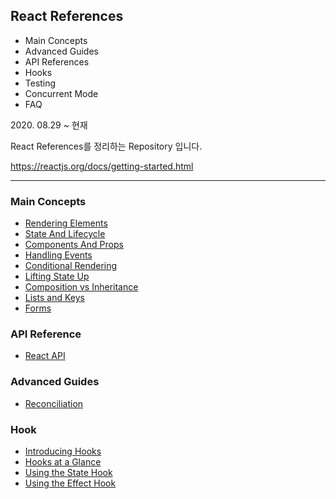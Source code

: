 ## React References

<ul>
    <li> Main Concepts </li>
    <li> Advanced Guides </li>
    <li> API References </li>
    <li> Hooks </li>
    <li> Testing </li>
    <li> Concurrent Mode</li>
    <li> FAQ </li>
</ul>
2020. 08.29 ~ 현재 <br>

React References를 정리하는 Repository 입니다. 

https://reactjs.org/docs/getting-started.html

* * * 
### Main Concepts 
<ul>
    <li> <a href="References/docs/main-concepts/renderingElements.md"> Rendering Elements</a> </li>
    <li> <a href="References/docs/main-concepts/stateAndLifecycle.md"> State And Lifecycle </a> </li>
    <li> <a href="References/docs/main-concepts/componentAndProps.md"> Components And Props </a> </li>
    <li> <a href="References/docs/main-concepts/HandlingEvents.md"> Handling Events</a> </li>
    <li> <a href="References/docs/main-concepts/ConditionalRendering.md"> Conditional Rendering </a> </li>
    <li> <a href="References/docs/main-concepts/LiftingStateUp.md"> Lifting State Up </a> </li>
    <li> <a href="References/docs/main-concepts/CompositionVsInheritance.md"> Composition vs Inheritance </a> </li>
    <li> <a href="References/docs/main-concepts/ListsAndKeys.md"> Lists and Keys </a> </li>
    <li> <a href="References/docs/main-concepts/Form.md"> Forms </a> </li>
</ul>
 
### API Reference 
<ul>
    <li> <a href="References/docs/api-reference/react.md"> React API </a> </li>
</ul>

### Advanced Guides 
<ul>
    <li> <a href="References/docs/advance-guides/reconciliation.md"> Reconciliation </a> </li>
</ul>


### Hook
<ul>
    <li> <a href="References/docs/hook/introduction-hook.md"> Introducing Hooks </a> </li>
    <li> <a href="References/docs/hook/hook-glance.md"> Hooks at a Glance </a> </li>
    <li> <a href="References/docs/hook/state-hook.md"> Using the State Hook</a> </li>
    <li> <a href="References/docs/hook/effect-hook.md"> Using the Effect Hook </a> </li>
</ul>